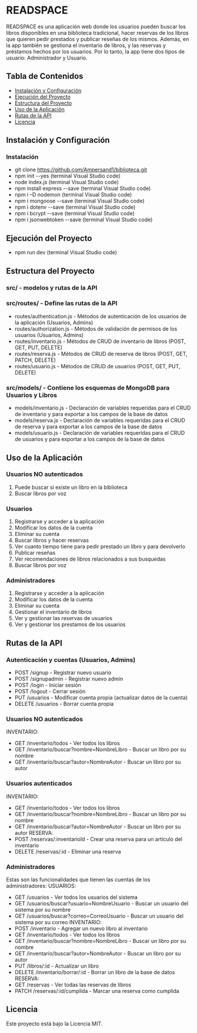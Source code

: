 # READSPACE 

READSPACE es una aplicación web donde los usuarios pueden buscar los libros disponibles en una biblioteca tradicional, hacer reservas de los libros que quieren pedir prestados y publicar reseñas de los mismos. Además, en la app también se gestiona el inventario de libros, y las reservas y préstamos hechos por los usuarios. Por lo tanto, la app tiene dos tipos de usuario: Administrador y Usuario.

## Tabla de Contenidos

- [Instalación y Configuración](#instalación-y-configuración)
- [Ejecución del Proyecto](#ejecución-del-proyecto)
- [Estructura del Proyecto](#estructura-del-proyecto)
- [Uso de la Aplicación](#uso-de-la-aplicación)
- [Rutas de la API](#rutas-de-la-api)
- [Licencia](#licencia)

## Instalación y Configuración

### Instalación
- git clone https://github.com/Ampersand1/biblioteca.git
- npm init --yes (terminal Visual Studio code)
- node index.js (terminal Visual Studio code)
- npm install express --save (terminal Visual Studio code)
- npm i –D nodemon (terminal Visual Studio code)
- npm i mongoose --save (terminal Visual Studio code)
- npm i dotenv --save (terminal Visual Studio code)
- npm i bcrypt --save (terminal Visual Studio code)
- npm i jsonwebtoken --save (terminal Visual Studio code)

## Ejecución del Proyecto

- npm run dev (terminal Visual Studio code)

## Estructura del Proyecto

### src/ - modelos y rutas de la API

### src/routes/ - Define las rutas de la API
- routes/authentication.js - Métodos de autenticación de los usuarios de la aplicación (Usuarios, Admins)
- routes/authorization.js - Métodos de validación de permisos de los usuarios (Usuarios, Admins)
- routes/inventario.js - Métodos de CRUD de inventario de libros (POST, GET, PUT, DELETE)
- routes/reserva.js - Métodos de CRUD de reserva de libros (POST, GET, PATCH, DELETE)
- routes/usuario.js - Métodos de CRUD de usuarios (POST, GET, PUT, DELETE)
### src/models/ - Contiene los esquemas de MongoDB para Usuarios y Libros
- models/inventario.js - Declaración de variables requeridas para el CRUD de inventario y para exportar a los campos de la base de datos 
- models/reserva.js - Declaración de variables requeridas para el CRUD de reserva y para exportar a los campos de la base de datos 
- models/usuario.js - Declaración de variables requeridas para el CRUD de usuarios y para exportar a los campos de la base de datos 
  
## Uso de la Aplicación

### Usuarios NO autenticados
1. Puede buscar si existe un libro en la biblioteca
2. Buscar libros por voz
### Usuarios
1. Registrarse y acceder a la aplicación
2. Modificar los datos de la cuenta
3. Eliminar su cuenta
4. Buscar libros y hacer reservas
5. Ver cuanto tiempo tiene para pedir prestado un libro y para devolverlo
6. Publicar reseñas
7. Ver recomendaciones de libros relacionados a sus busquedas
8. Buscar libros por voz
### Administradores
1. Registrarse y acceder a la aplicación
2. Modificar los datos de la cuenta
3. Eliminar su cuenta
4. Gestionar el inventario de libros
5. Ver y gestionar las reservas de usuarios
6. Ver y gestionar los prestamos de los usuarios
   
## Rutas de la API

### Autenticación y cuentas (Usuarios, Admins)
- POST /signup - Registrar nuevo usuario
- POST /signupadmin - Registrar nuevo admin
- POST /login - Iniciar sesión
- POST /logout - Cerrar sesión
- PUT /usuarios - Modificar cuenta propia (actualizar datos de la cuenta)
- DELETE /usuarios - Borrar cuenta propia
### Usuarios NO autenticados
INVENTARIO:
- GET /inventario/todos - Ver todos los libros
- GET /inventario/buscar?nombre=NombreLibro - Buscar un libro por su nombre
- GET /inventario/buscar?autor=NombreAutor - Buscar un libro por su autor
### Usuarios autenticados
INVENTARIO:
- GET /inventario/todos - Ver todos los libros
- GET /inventario/buscar?nombre=NombreLibro - Buscar un libro por su nombre
- GET /inventario/buscar?autor=NombreAutor - Buscar un libro por su autor
RESERVA:
- POST /reservas/:inventarioId - Crear una reserva para un artículo del inventario
- DELETE /reservas/:id - Eliminar una reserva
### Administradores
Estas son las funcionalidades que tienen las cuentas de los administradores:
USUARIOS:
- GET /usuarios - Ver todos los usuarios del sistema
- GET /usuarios/buscar?usuario=NombreUsuario - Buscar un usuario del sistema por su nombre
- GET /usuarios/buscar?correo=CorreoUsuario - Buscar un usuario del sistema por su correo
INVENTARIO:
- POST /inventario - Agregar un nuevo libro al inventario
- GET /inventario/todos - Ver todos los libros
- GET /inventario/buscar?nombre=NombreLibro - Buscar un libro por su nombre
- GET /inventario/buscar?autor=NombreAutor - Buscar un libro por su autor
- PUT /libros/:id - Actualizar un libro
- DELETE /inventario/borrar/:id - Borrar un libro de la base de datos
RESERVA:
- GET /reservas - Ver todas las reservas de libros
- PATCH /reservas/:id/cumplida - Marcar una reserva como cumplida

## Licencia 

Este proyecto está bajo la Licencia MIT.


